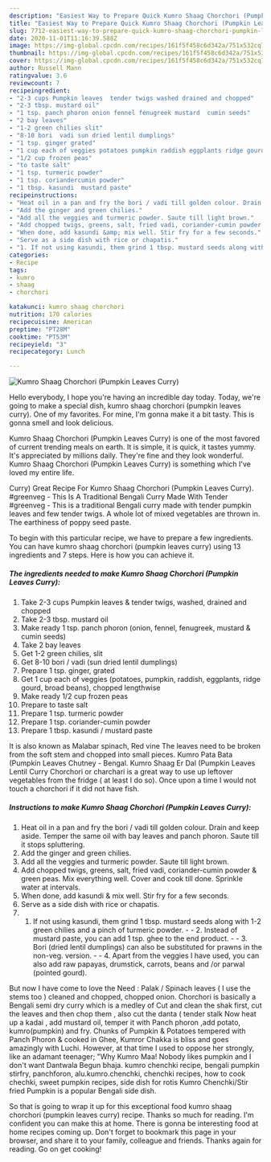 ```yaml
---
description: "Easiest Way to Prepare Quick Kumro Shaag Chorchori (Pumpkin Leaves Curry)"
title: "Easiest Way to Prepare Quick Kumro Shaag Chorchori (Pumpkin Leaves Curry)"
slug: 7712-easiest-way-to-prepare-quick-kumro-shaag-chorchori-pumpkin-leaves-curry
date: 2020-11-01T11:16:39.588Z
image: https://img-global.cpcdn.com/recipes/161f5f458c6d342a/751x532cq70/kumro-shaag-chorchori-pumpkin-leaves-curry-recipe-main-photo.jpg
thumbnail: https://img-global.cpcdn.com/recipes/161f5f458c6d342a/751x532cq70/kumro-shaag-chorchori-pumpkin-leaves-curry-recipe-main-photo.jpg
cover: https://img-global.cpcdn.com/recipes/161f5f458c6d342a/751x532cq70/kumro-shaag-chorchori-pumpkin-leaves-curry-recipe-main-photo.jpg
author: Russell Mann
ratingvalue: 3.6
reviewcount: 7
recipeingredient:
- "2-3 cups Pumpkin leaves  tender twigs washed drained and chopped"
- "2-3 tbsp. mustard oil"
- "1 tsp. panch phoron onion fennel fenugreek mustard  cumin seeds"
- "2 bay leaves"
- "1-2 green chilies slit"
- "8-10 bori  vadi sun dried lentil dumplings"
- "1 tsp. ginger grated"
- "1 cup each of veggies potatoes pumpkin raddish eggplants ridge gourd broad beans chopped lengthwise"
- "1/2 cup frozen peas"
- "to taste salt"
- "1 tsp. turmeric powder"
- "1 tsp. coriandercumin powder"
- "1 tbsp. kasundi  mustard paste"
recipeinstructions:
- "Heat oil in a pan and fry the bori / vadi till golden colour. Drain and keep aside. Temper the same oil with bay leaves and panch phoron. Saute till it stops spluttering."
- "Add the ginger and green chilies."
- "Add all the veggies and turmeric powder. Saute till light brown."
- "Add chopped twigs, greens, salt, fried vadi, coriander-cumin powder &amp; green peas. Mix everything well. Cover and cook till done. Sprinkle water at intervals."
- "When done, add kasundi &amp; mix well. Stir fry for a few seconds."
- "Serve as a side dish with rice or chapatis."
- "1. If not using kasundi, them grind 1 tbsp. mustard seeds along with 1-2 green chilies and a pinch of turmeric powder.  2. Instead of mustard paste, you can add 1 tsp. ghee to the end product.   3. Bori (dried lentil dumplings) can also be substituted for prawns in the non-veg. version.  4. Apart from the veggies I have used, you can also add raw papayas, drumstick, carrots, beans and /or parwal (pointed gourd)."
categories:
- Recipe
tags:
- kumro
- shaag
- chorchori

katakunci: kumro shaag chorchori 
nutrition: 170 calories
recipecuisine: American
preptime: "PT28M"
cooktime: "PT53M"
recipeyield: "3"
recipecategory: Lunch

---
```



![Kumro Shaag Chorchori (Pumpkin Leaves Curry)](https://img-global.cpcdn.com/recipes/161f5f458c6d342a/751x532cq70/kumro-shaag-chorchori-pumpkin-leaves-curry-recipe-main-photo.jpg)

Hello everybody, I hope you're having an incredible day today. Today, we're going to make a special dish, kumro shaag chorchori (pumpkin leaves curry). One of my favorites. For mine, I'm gonna make it a bit tasty. This is gonna smell and look delicious.

Kumro Shaag Chorchori (Pumpkin Leaves Curry) is one of the most favored of current trending meals on earth. It is simple, it is quick, it tastes yummy. It's appreciated by millions daily. They're fine and they look wonderful. Kumro Shaag Chorchori (Pumpkin Leaves Curry) is something which I've loved my entire life.

Curry) Great Recipe For Kumro Shaag Chorchori (Pumpkin Leaves Curry). #greenveg - This Is A Traditional Bengali Curry Made With Tender #greenveg - This is a traditional Bengali curry made with tender pumpkin leaves and few tender twigs. A whole lot of mixed vegetables are thrown in. The earthiness of poppy seed paste.


To begin with this particular recipe, we have to prepare a few ingredients. You can have kumro shaag chorchori (pumpkin leaves curry) using 13 ingredients and 7 steps. Here is how you can achieve it.

<!--inarticleads1-->

##### The ingredients needed to make Kumro Shaag Chorchori (Pumpkin Leaves Curry):

1. Take 2-3 cups Pumpkin leaves &amp; tender twigs, washed, drained and chopped
1. Take 2-3 tbsp. mustard oil
1. Make ready 1 tsp. panch phoron (onion, fennel, fenugreek, mustard &amp; cumin seeds)
1. Take 2 bay leaves
1. Get 1-2 green chilies, slit
1. Get 8-10 bori / vadi (sun dried lentil dumplings)
1. Prepare 1 tsp. ginger, grated
1. Get 1 cup each of veggies (potatoes, pumpkin, raddish, eggplants, ridge gourd, broad beans), chopped lengthwise
1. Make ready 1/2 cup frozen peas
1. Prepare to taste salt
1. Prepare 1 tsp. turmeric powder
1. Prepare 1 tsp. coriander-cumin powder
1. Prepare 1 tbsp. kasundi / mustard paste


It is also known as Malabar spinach, Red vine The leaves need to be broken from the soft stem and chopped into small pieces. Kumro Pata Bata (Pumpkin Leaves Chutney - Bengal. Kumro Shaag Er Dal (Pumpkin Leaves Lentil Curry  Chorchori or charchari is a great way to use up leftover vegetables from the fridge ( at least I do so). Once upon a time I would not touch a chorchori if it did not have fish. 

<!--inarticleads2-->

##### Instructions to make Kumro Shaag Chorchori (Pumpkin Leaves Curry):

1. Heat oil in a pan and fry the bori / vadi till golden colour. Drain and keep aside. Temper the same oil with bay leaves and panch phoron. Saute till it stops spluttering.
1. Add the ginger and green chilies.
1. Add all the veggies and turmeric powder. Saute till light brown.
1. Add chopped twigs, greens, salt, fried vadi, coriander-cumin powder &amp; green peas. Mix everything well. Cover and cook till done. Sprinkle water at intervals.
1. When done, add kasundi &amp; mix well. Stir fry for a few seconds.
1. Serve as a side dish with rice or chapatis.
1. 1. If not using kasundi, them grind 1 tbsp. mustard seeds along with 1-2 green chilies and a pinch of turmeric powder. -  - 2. Instead of mustard paste, you can add 1 tsp. ghee to the end product.  -  - 3. Bori (dried lentil dumplings) can also be substituted for prawns in the non-veg. version. -  - 4. Apart from the veggies I have used, you can also add raw papayas, drumstick, carrots, beans and /or parwal (pointed gourd).


But now I have come to love the Need : Palak / Spinach leaves ( I use the stems too ) cleaned and chopped, chopped onion. Chorchori is basically a Bengali semi dry curry which is a medley of Cut and clean the shak first, cut the leaves and then chop them , also cut the danta ( tender stalk Now heat up a kadai , add mustard oil, temper it with Panch phoron ,add potato, kumro(pumpkin) and fry. Chunks of Pumpkin &amp; Potatoes tempered with Panch Phoron &amp; cooked in Ghee, Kumror Chakka is bliss and goes amazingly with Luchi. However, at that time I used to oppose her strongly, like an adamant teenager; &#34;Why Kumro Maa! Nobody likes pumpkin and I don&#39;t want Dantwala Begun bhaja. kumro chenchki recipe, bengali pumpkin stirfry, panchforon, alu.kumro.chenchki, chenchki recipes, how to cook chechki, sweet pumpkin recipes, side dish for rotis Kumro Chenchki/Stir fried Pumpkin is a popular Bengali side dish. 

So that is going to wrap it up for this exceptional food kumro shaag chorchori (pumpkin leaves curry) recipe. Thanks so much for reading. I'm confident you can make this at home. There is gonna be interesting food at home recipes coming up. Don't forget to bookmark this page in your browser, and share it to your family, colleague and friends. Thanks again for reading. Go on get cooking!
